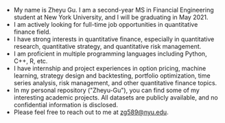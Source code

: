 - My name is Zheyu Gu. I am a second-year MS in Financial Engineering student at New York University, and I will be graduating in May 2021.
- I am actively looking for full-time job opportunities in quantitative finance field.
- I have strong interests in quantitative finance, especially in quantitative research, quantitative strategy, and quantitative risk management.
- I am proficient in multiple programming languages including Python, C++, R, etc.
- I have internship and project experiences in option pricing, machine learning, strategy design and backtesting, portfolio optimization, time series analysis, risk management, and other quantitative finance topics.
- In my personal repository ("Zheyu-Gu"), you can find some of my interesting academic projects. All datasets are publicly available, and no confidential information is disclosed.
- Please feel free to reach out to me at zg589@nyu.edu.

<!---
Zheyu-Gu/Zheyu-Gu is a ✨ special ✨ repository because its `README.md` (this file) appears on your GitHub profile.
You can click the Preview link to take a look at your changes.
--->
